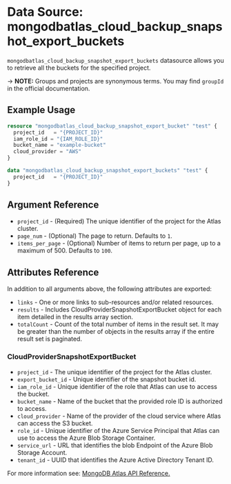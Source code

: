 # Data Source: mongodbatlas_cloud_backup_snapshot_export_buckets

`mongodbatlas_cloud_backup_snapshot_export_buckets` datasource allows you to retrieve all the buckets for the specified project.


-> **NOTE:** Groups and projects are synonymous terms. You may find `groupId` in the official documentation.

## Example Usage

```terraform
resource "mongodbatlas_cloud_backup_snapshot_export_bucket" "test" {
  project_id   = "{PROJECT_ID}"
  iam_role_id = "{IAM_ROLE_ID}"
  bucket_name = "example-bucket"
  cloud_provider = "AWS"
}

data "mongodbatlas_cloud_backup_snapshot_export_buckets" "test" {
  project_id   = "{PROJECT_ID}"
}
```

## Argument Reference

* `project_id` - (Required) The unique identifier of the project for the Atlas cluster.
* `page_num` - (Optional)   The page to return. Defaults to `1`.
* `items_per_page` - (Optional) Number of items to return per page, up to a maximum of 500. Defaults to `100`.


## Attributes Reference

In addition to all arguments above, the following attributes are exported:

* `links` - One or more links to sub-resources and/or related resources.
* `results` - Includes CloudProviderSnapshotExportBucket object for each item detailed in the results array section.
* `totalCount` - Count of the total number of items in the result set. It may be greater than the number of objects in the results array if the entire result set is paginated.


### CloudProviderSnapshotExportBucket
* `project_id` - The unique identifier of the project for the Atlas cluster.
* `export_bucket_id` - Unique identifier of the snapshot bucket id.
* `iam_role_id` - Unique identifier of the role that Atlas can use to access the bucket.
* `bucket_name` - Name of the bucket that the provided role ID is authorized to access.
* `cloud_provider` - Name of the provider of the cloud service where Atlas can access the S3 bucket.
* `role_id` - Unique identifier of the Azure Service Principal that Atlas can use to access the Azure Blob Storage Container.
* `service_url` - URL that identifies the blob Endpoint of the Azure Blob Storage Account.
* `tenant_id` - UUID that identifies the Azure Active Directory Tenant ID.


For more information see: [MongoDB Atlas API Reference.](https://docs.atlas.mongodb.com/reference/api/cloud-backup/export/create-one-export-bucket/)
